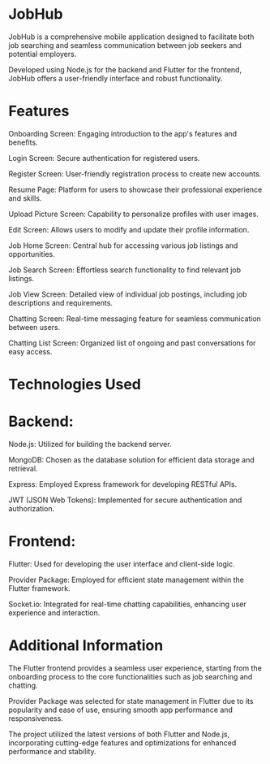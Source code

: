 
# JobHub

JobHub is a comprehensive mobile application designed to facilitate both job searching and seamless communication between job seekers and potential employers. 

Developed using Node.js for the backend and Flutter for the frontend, JobHub offers a user-friendly interface and robust functionality.


# Features
Onboarding Screen: Engaging introduction to the app's features and benefits.

Login Screen: Secure authentication for registered users.

Register Screen: User-friendly registration process to create new accounts.

Resume Page: Platform for users to showcase their professional experience and skills.

Upload Picture Screen: Capability to personalize profiles with user images.

Edit Screen: Allows users to modify and update their profile information.

Job Home Screen: Central hub for accessing various job listings and opportunities.

Job Search Screen: Effortless search functionality to find relevant job listings.

Job View Screen: Detailed view of individual job postings, including job descriptions and requirements.

Chatting Screen: Real-time messaging feature for seamless communication between users.

Chatting List Screen: Organized list of ongoing and past conversations for easy access.

# Technologies Used
# Backend:

Node.js: Utilized for building the backend server.

MongoDB: Chosen as the database solution for efficient data storage and retrieval.

Express: Employed Express framework for developing RESTful APIs.

JWT (JSON Web Tokens): Implemented for secure authentication and authorization.

# Frontend:

Flutter: Used for developing the user interface and client-side logic.

Provider Package: Employed for efficient state management within the Flutter framework.

Socket.io: Integrated for real-time chatting capabilities, enhancing user experience and interaction.

# Additional Information
The Flutter frontend provides a seamless user experience, starting from the onboarding process to the core functionalities such as job searching and chatting.

Provider Package was selected for state management in Flutter due to its popularity and ease of use, ensuring smooth app performance and responsiveness.

The project utilized the latest versions of both Flutter and Node.js, incorporating cutting-edge features and optimizations for enhanced performance and stability.


